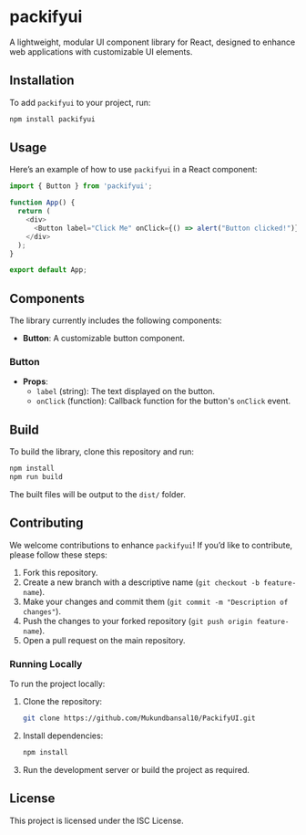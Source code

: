 # packifyui

A lightweight, modular UI component library for React, designed to enhance web applications with customizable UI elements.

## Installation

To add `packifyui` to your project, run:

```bash
npm install packifyui
```

## Usage

Here’s an example of how to use `packifyui` in a React component:

```javascript
import { Button } from 'packifyui';

function App() {
  return (
    <div>
      <Button label="Click Me" onClick={() => alert("Button clicked!")} />
    </div>
  );
}

export default App;
```

## Components

The library currently includes the following components:

- **Button**: A customizable button component.

### Button

- **Props**:
  - `label` (string): The text displayed on the button.
  - `onClick` (function): Callback function for the button's `onClick` event.

## Build

To build the library, clone this repository and run:

```bash
npm install
npm run build
```

The built files will be output to the `dist/` folder.

## Contributing

We welcome contributions to enhance `packifyui`! If you’d like to contribute, please follow these steps:

1. Fork this repository.
2. Create a new branch with a descriptive name (`git checkout -b feature-name`).
3. Make your changes and commit them (`git commit -m "Description of changes"`).
4. Push the changes to your forked repository (`git push origin feature-name`).
5. Open a pull request on the main repository.

### Running Locally

To run the project locally:

1. Clone the repository:
   ```bash
   git clone https://github.com/Mukundbansal10/PackifyUI.git
   ```
2. Install dependencies:
   ```bash
   npm install
   ```
3. Run the development server or build the project as required.

## License

This project is licensed under the ISC License.
```

